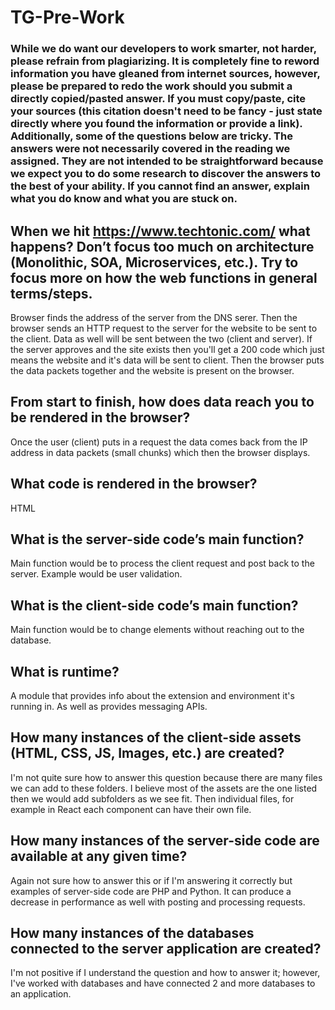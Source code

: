 # TG-Pre-Work

### While we do want our developers to work smarter, not harder, please refrain from plagiarizing.  It is completely fine to reword information you have gleaned from internet sources, however, please be prepared to redo the work should you submit a directly copied/pasted answer.  If you must copy/paste, cite your sources (this citation doesn't need to be fancy - just state directly where you found the information or provide a link).  Additionally, some of the questions below are tricky.  The answers were not necessarily covered in the reading we assigned.  They are not intended to be straightforward because we expect you to do some research to discover the answers to the best of your ability.  If you cannot find an answer, explain what you do know and what you are stuck on.  

## When we hit https://www.techtonic.com/ what happens? Don’t focus too much on architecture (Monolithic, SOA, Microservices, etc.). Try to focus more on how the web functions in general terms/steps.

Browser finds the address of the server from the DNS serer. Then the browser sends an HTTP request to the server for the website to be sent to the client. Data as well will be sent between the two (client and server). If the server approves and the site exists then you'll get a 200 code which just means the website and it's data will be sent to client. Then the browser puts the data packets together and the website is present on the browser.

## From start to finish, how does data reach you to be rendered in the browser?

Once the user (client) puts in a request the data comes back from the IP address in data packets (small chunks) which then the browser displays.

## What code is rendered in the browser?

HTML

## What is the server-side code’s main function?

Main function would be to process the client request and post back to the server. Example would be user validation.

## What is the client-side code’s main function?

Main function would be to change elements without reaching out to the database.

## What is runtime?

A module that provides info about the extension and environment it's running in. As well as provides messaging APIs.

## How many instances of the client-side assets (HTML, CSS, JS, Images, etc.) are created?

I'm not quite sure how to answer this question because there are many files we can add to these folders. I believe most of the assets are the one listed then we would add subfolders as we see fit. Then individual files, for example in React each component can have their own file.

## How many instances of the server-side code are available at any given time?

Again not sure how to answer this or if I'm answering it correctly but examples of server-side code are PHP and Python. It can produce a decrease in performance as well with posting and processing requests. 

## How many instances of the databases connected to the server application are created?

I'm not positive if I understand the question and how to answer it; however, I've worked with databases and have connected 2 and more databases to an application.
